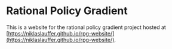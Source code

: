 # Rational Policy Gradient

This is a website for the rational policy gradient project hosted at [https://niklaslauffer.github.io/rpg-website/](https://niklaslauffer.github.io/rpg-website/).


